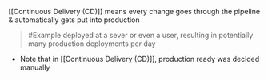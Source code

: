 [[Continuous Delivery (CD)]] means every change goes through the pipeline & automatically gets put into production
>	#Example 
>	deployed at a sever or even a user, resulting in potentially many production deployments per day
- Note that in [[Continuous Delivery (CD)]], production ready was decided manually